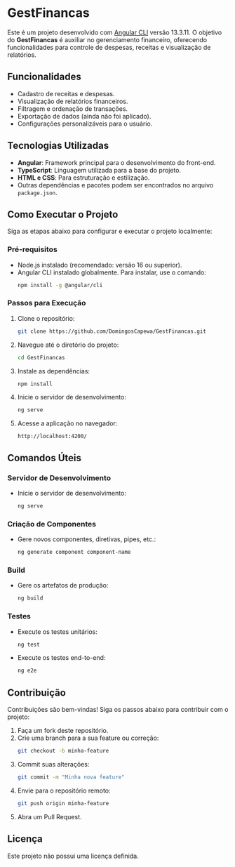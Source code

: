 # GestFinancas

Este é um projeto desenvolvido com [Angular CLI](https://github.com/angular/angular-cli) versão 13.3.11. O objetivo do **GestFinancas** é auxiliar no gerenciamento financeiro, oferecendo funcionalidades para controle de despesas, receitas e visualização de relatórios.

## Funcionalidades

- Cadastro de receitas e despesas.
- Visualização de relatórios financeiros.
- Filtragem e ordenação de transações.
- Exportação de dados (ainda não foi aplicado).
- Configurações personalizáveis para o usuário.

## Tecnologias Utilizadas

- **Angular**: Framework principal para o desenvolvimento do front-end.
- **TypeScript**: Linguagem utilizada para a base do projeto.
- **HTML e CSS**: Para estruturação e estilização.
- Outras dependências e pacotes podem ser encontrados no arquivo `package.json`.

## Como Executar o Projeto

Siga as etapas abaixo para configurar e executar o projeto localmente:

### Pré-requisitos

- Node.js instalado (recomendado: versão 16 ou superior).
- Angular CLI instalado globalmente. Para instalar, use o comando:
  ```bash
  npm install -g @angular/cli
  ```

### Passos para Execução

1. Clone o repositório:
   ```bash
   git clone https://github.com/DomingosCapewa/GestFinancas.git
   ```

2. Navegue até o diretório do projeto:
   ```bash
   cd GestFinancas
   ```

3. Instale as dependências:
   ```bash
   npm install
   ```

4. Inicie o servidor de desenvolvimento:
   ```bash
   ng serve
   ```

5. Acesse a aplicação no navegador:
   ```
   http://localhost:4200/
   ```

## Comandos Úteis

### Servidor de Desenvolvimento
- Inicie o servidor de desenvolvimento:
  ```bash
  ng serve
  ```

### Criação de Componentes
- Gere novos componentes, diretivas, pipes, etc.:
  ```bash
  ng generate component component-name
  ```

### Build
- Gere os artefatos de produção:
  ```bash
  ng build
  ```

### Testes
- Execute os testes unitários:
  ```bash
  ng test
  ```
- Execute os testes end-to-end:
  ```bash
  ng e2e
  ```

## Contribuição

Contribuições são bem-vindas! Siga os passos abaixo para contribuir com o projeto:

1. Faça um fork deste repositório.
2. Crie uma branch para a sua feature ou correção:
   ```bash
   git checkout -b minha-feature
   ```
3. Commit suas alterações:
   ```bash
   git commit -m "Minha nova feature"
   ```
4. Envie para o repositório remoto:
   ```bash
   git push origin minha-feature
   ```
5. Abra um Pull Request.

## Licença

Este projeto não possui uma licença definida.
